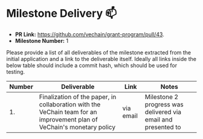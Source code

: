 # Milestone Delivery :mailbox:

* **PR Link:** https://github.com/vechain/grant-program/pull/43. 
* **Milestone Number:** 1

Please provide a list of all deliverables of the milestone extracted from the initial application and a link to the deliverable itself. Ideally all links inside the below table should include a commit hash, which should be used for testing.

| Number | Deliverable | Link | Notes |
| ------------- | ------------- | ------------- |------------- |
| 1. | Finalization of the paper, in collaboration with the VeChain team for an improvement plan of VeChain's monetary policy  | via email | Milestone 2 progress was delivered via email and presented to| 
